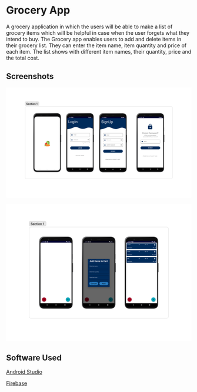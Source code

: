 
# Grocery App

A grocery application in which the users will be able to make a
list of grocery items which will be helpful in case when the user 
forgets what they intend to buy. The Grocery app enables users to 
add and delete items in their grocery list. They can enter the 
item name, item quantity and price of each item. The list shows with 
different item names, their quantity, price and the total cost. 


## Screenshots

![Mockup 1](https://github.com/HarshChawla0/Grocery/blob/master/Preview/Mockups/Mockup%201.png?raw=true)

![Mockup 2](https://github.com/HarshChawla0/Grocery/blob/master/Preview/Mockups/Mockup%202.png?raw=true)
## Software Used

[Android Studio](https://developer.android.com/studio)

[Firebase](https://firebase.google.com/)
